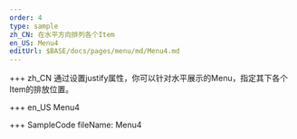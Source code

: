 ```yaml
--- 
order: 4
type: sample
zh_CN: 在水平方向排列各个Item
en_US: Menu4
editUrl: $BASE/docs/pages/menu/md/Menu4.md
---
```


+++ zh_CN
通过设置justify属性，你可以针对水平展示的Menu，指定其下各个Item的排放位置。  

+++ en_US
Menu4

+++ SampleCode
fileName: Menu4
